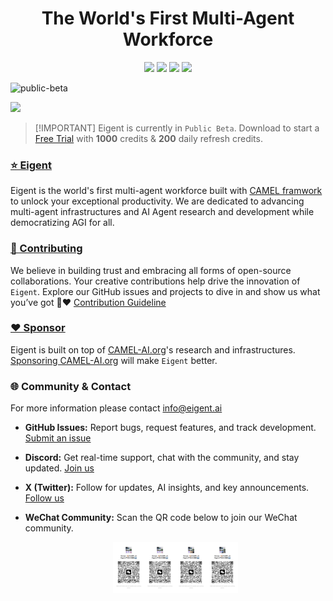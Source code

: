 <a name="readme-top"></a>

<div align="center">

# The World's First Multi-Agent Workforce

[![][discord-shield]][discord-link]
[![][github-star]][eigent-github]
[![][social-x-shield]][social-x-link]
[![][sponsor-shield]][sponsor-link]

</div>


![public-beta](https://eigent-ai.github.io/.github/assets/banner.png)

![](https://eigent-ai.github.io/.github/assets/seperator.png)

> \[!IMPORTANT]
> Eigent is currently in `Public Beta`. Download to start a [Free Trial](https://www.eigent.ai) with **1000** credits & **200** daily refresh credits.




### [⭐ Eigent][eigent-github]

Eigent is the world's first multi-agent workforce built with [CAMEL framwork](camel-link) to unlock your exceptional productivity. We are dedicated to advancing multi-agent infrastructures and AI Agent research and development while democratizing AGI for all.


### [🤝 Contributing][contribution-link]

We believe in building trust and embracing all forms of open-source collaborations. Your creative contributions help drive the innovation of `Eigent`. Explore our GitHub issues and projects to dive in and show us what you’ve got 🤝❤️ [Contribution Guideline][contribution-link]

### [❤️ Sponsor][sponsor-link]

Eigent is built on top of [CAMEL-AI.org][camel-ai-org-github]'s research and infrastructures. [Sponsoring CAMEL-AI.org][sponsor-link] will make `Eigent` better.


### 🌐 Community & Contact
For more information please contact info@eigent.ai

- **GitHub Issues:** Report bugs, request features, and track development. [Submit an issue][github-issue-link]

- **Discord:** Get real-time support, chat with the community, and stay updated. [Join us](https://discord.camel-ai.org/)

- **X (Twitter):** Follow for updates, AI insights, and key announcements. [Follow us][social-x-link]

- **WeChat Community:** Scan the QR code below to join our WeChat community.

  <div align="center">
    <img src="assets/wechat.jpg" alt="WeChat QR Code" width="200">
  </div>


<!-- LINK GROUP -->

[discord-link]: https://discord.camel-ai.org
[discord-shield]: https://img.shields.io/discord/1127171173982154893?color=5865F2&label=discord&labelColor=gray&logo=discord&logoColor=white&style=plastic


[eigent-github]: https://github.com/eigent-ai/eigent
[github-star]: https://img.shields.io/github/stars/eigent-ai?color=F5F4F0&labelColor=gray&style=plastic&logo=github
[camel-ai-org-github]: https://github.com/camel-ai

[eigent-github]: https://github.com/eigent-ai/eigent
[contribution-link]: https:/github.com/eigent-ai/eigent/blob/master/CONTRIBUTING.md

[social-x-link]: https://x.com/Eigent_AI
[social-x-shield]: https://img.shields.io/badge/-%40Eigent_AI-white?labelColor=gray&logo=x&logoColor=white&style=plastic

[sponsor-link]: https://github.com/sponsors/camel-ai
[sponsor-shield]: https://img.shields.io/badge/-Sponsor%20CAMEL--AI-1d1d1d?logo=github&logoColor=white&style=plastic

[github-issue-link]: https://github.com/eigent-ai/eigent/issues

[eigent-cover]:https://eigent-ai.github.io/.github/assets/eigent.png
[eigentbot-cover]:https://eigent-ai.github.io/.github/assets/eigentbot.png
[matrix-cover]:https://eigent-ai.github.io/.github/assets/matrix.png
[eigent-website]:https://www.eigent.ai
[eigentbot-website]:https://bot.eigent.ai/
[matrix-website]:https://matrix.eigent.ai
